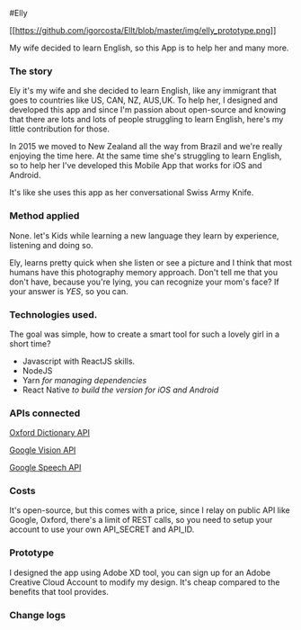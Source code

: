 #Elly

[[https://github.com/igorcosta/Ellt/blob/master/img/elly_prototype.png]]

My wife decided to learn English, so this App is to help her and many more.

### The story
Ely it's my wife and she decided to learn English, like any immigrant that goes to countries like US, CAN, NZ, AUS,UK.
To help her, I designed and developed this app and since I'm passion about open-source and knowing that there are lots
and lots of people struggling to learn English, here's my little contribution for those.

In 2015 we moved to New Zealand all the way from Brazil and we're really enjoying the time here.
At the same time she's struggling to learn English, so to help her I've developed this Mobile App that works for iOS and Android.

It's like she uses this app as her conversational Swiss Army Knife.

### Method applied

None. let's Kids while learning a new language they learn by experience, listening and doing so.

Ely, learns pretty quick when she listen or see a picture and I think that most humans have this photography memory approach. Don't tell me that you don't have, because you're lying, you can recognize your mom's face? If your answer is *YES*, so you can.

### Technologies used.

 The goal was simple, how to create a smart tool for such a lovely girl in a short time?

  - Javascript with ReactJS skills.
  - NodeJS
  - Yarn  _for managing dependencies_
  - React Native  _to build the version for iOS and Android_

### APIs connected
[Oxford Dictionary API](https://developer.oxforddictionaries.com/documentation)

[Google Vision API](https://cloud.google.com/vision/)

[Google Speech API](https://cloud.google.com/speech/)



### Costs

   It's open-source, but this comes with a price, since I relay on public API like Google, Oxford, there's a limit of REST calls, so you need to setup your account to use your own API_SECRET and API_ID.

### Prototype
  I designed the app using Adobe XD tool, you can sign up for an Adobe Creative Cloud Account to modify my design. It's cheap compared to the benefits that tool provides.

### Change logs
